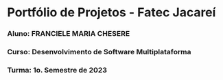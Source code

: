 # Portfólio de Projetos - Fatec Jacareí

### Aluno: FRANCIELE MARIA CHESERE

### Curso: Desenvolvimento de Software Multiplataforma

### Turma: 1o. Semestre de 2023
